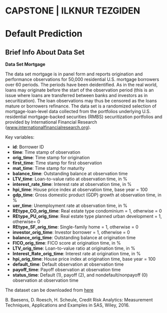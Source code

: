 # CAPSTONE | ILKNUR TEZGIDEN
# Default Prediction

## Brief Info About Data Set

**Data Set Mortgage**

The data set mortgage is in panel form and reports origination and performance observations for 50,000 residential U.S. mortgage borrowers over 60 periods. The periods have been deidentified. As in the real world, loans may originate before the start of the observation period (this is an issue where loans are transferred between banks and investors as in securitization). The loan observations may thus be censored as the loans mature or borrowers refinance. The data set is a randomized selection of mortgage-loan-level data collected from the portfolios underlying U.S. residential mortgage-backed securities (RMBS) securitization portfolios and provided by International Financial Research (www.internationalfinancialresearch.org). 

Key variables:

- __**id**__: Borrower ID
- __**time**__: Time stamp of observation
- __**orig_time**__: Time stamp for origination
- __**first_time**__: Time stamp for first observation
- __**mat_time**__: Time stamp for maturity
- __**balance_time**__: Outstanding balance at observation time
- __**LTV_time**__: Loan-to-value ratio at observation time, in %
- __**interest_rate_time**__: Interest rate at observation time, in %
- __**hpi_time**__: House price index at observation time, base year = 100
- __**gdp_time**__: Gross domestic product (GDP) growth at observation time, in %
- __**uer_time**__: Unemployment rate at observation time, in %
- __**REtype_CO_orig_time**__: Real estate type condominium = 1, otherwise = 0
- __**REtype_PU_orig_time**__: Real estate type planned urban development = 1, otherwise= 0
- __**REtype_SF_orig_time**__: Single-family home = 1, otherwise = 0
- __**investor_orig_time**__: Investor borrower = 1, otherwise = 0
- __**balance_orig_time**__: Outstanding balance at origination time
- __**FICO_orig_time**__: FICO score at origination time, in %
- __**LTV_orig_time**__: Loan-to-value ratio at origination time, in %
- __**Interest_Rate_orig_time**__: Interest rate at origination time, in %
- __**hpi_orig_time**__: House price index at origination time, base year = 100
- __**default_time**__: Default observation at observation time
- __**payoff_time**__: Payoff observation at observation time
- __**status_time**__: Default (1), payoff (2), and nondefault/nonpayoff (0) observation at observation time

The dataset can be downloaded from [here](http://www.creditriskanalytics.net/uploads/1/9/5/1/19511601/mortgage.rar)


B. Baesens, D. Roesch, H. Scheule, Credit Risk Analytics: Measurement Techniques, Applications and Examples in SAS, Wiley, 2016.
